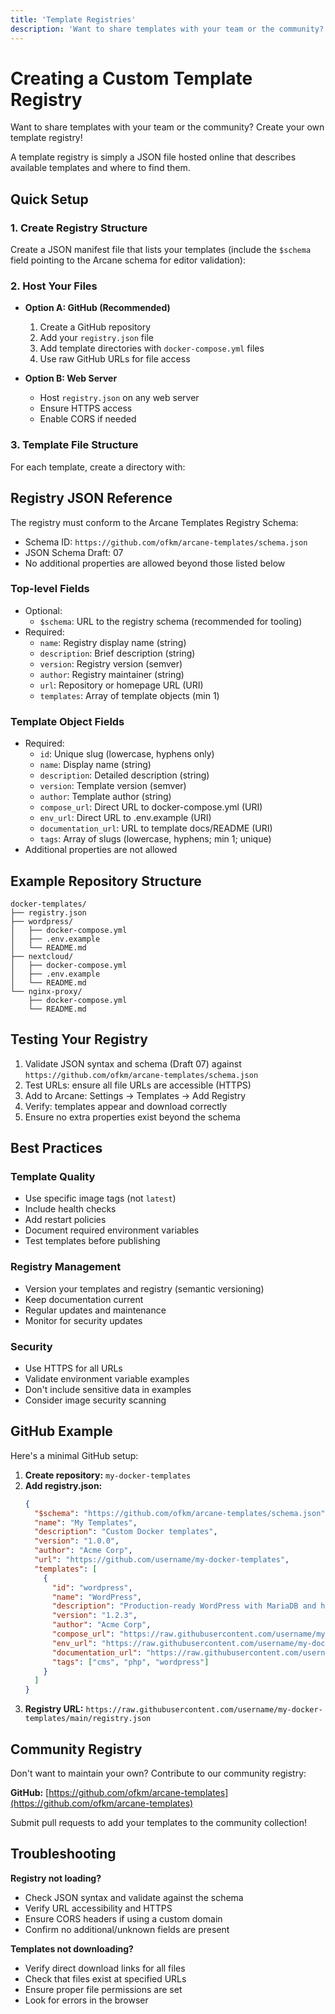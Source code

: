 ```yaml
---
title: 'Template Registries'
description: 'Want to share templates with your team or the community? Create your own template registry!'
---
```


<script lang="ts">
import TemplateStructure from '$lib/components/template-structure.svelte';
import RegistryJson from '$lib/components/registry-json.svelte';
</script>

# Creating a Custom Template Registry

Want to share templates with your team or the community? Create your own template registry!

A template registry is simply a JSON file hosted online that describes available templates and where to find them.

## Quick Setup

### 1. Create Registry Structure

Create a JSON manifest file that lists your templates (include the `$schema` field pointing to the Arcane schema for editor validation):

<RegistryJson />

### 2. Host Your Files

- **Option A: GitHub (Recommended)**
  1. Create a GitHub repository
  2. Add your `registry.json` file
  3. Add template directories with `docker-compose.yml` files
  4. Use raw GitHub URLs for file access

- **Option B: Web Server**
  - Host `registry.json` on any web server
  - Ensure HTTPS access
  - Enable CORS if needed

### 3. Template File Structure

For each template, create a directory with:

<TemplateStructure />

## Registry JSON Reference

The registry must conform to the Arcane Templates Registry Schema:
- Schema ID: `https://github.com/ofkm/arcane-templates/schema.json`
- JSON Schema Draft: 07
- No additional properties are allowed beyond those listed below

### Top-level Fields

- Optional:
  - `$schema`: URL to the registry schema (recommended for tooling)
- Required:
  - `name`: Registry display name (string)
  - `description`: Brief description (string)
  - `version`: Registry version (semver)
  - `author`: Registry maintainer (string)
  - `url`: Repository or homepage URL (URI)
  - `templates`: Array of template objects (min 1)

### Template Object Fields

- Required:
  - `id`: Unique slug (lowercase, hyphens only)
  - `name`: Display name (string)
  - `description`: Detailed description (string)
  - `version`: Template version (semver)
  - `author`: Template author (string)
  - `compose_url`: Direct URL to docker-compose.yml (URI)
  - `env_url`: Direct URL to .env.example (URI)
  - `documentation_url`: URL to template docs/README (URI)
  - `tags`: Array of slugs (lowercase, hyphens; min 1; unique)
- Additional properties are not allowed

## Example Repository Structure

```
docker-templates/
├── registry.json
├── wordpress/
│   ├── docker-compose.yml
│   ├── .env.example
│   └── README.md
├── nextcloud/
│   ├── docker-compose.yml
│   ├── .env.example
│   └── README.md
└── nginx-proxy/
    ├── docker-compose.yml
    └── README.md
```

## Testing Your Registry

1. Validate JSON syntax and schema (Draft 07) against `https://github.com/ofkm/arcane-templates/schema.json`
2. Test URLs: ensure all file URLs are accessible (HTTPS)
3. Add to Arcane: Settings → Templates → Add Registry
4. Verify: templates appear and download correctly
5. Ensure no extra properties exist beyond the schema

## Best Practices

### Template Quality

- Use specific image tags (not `latest`)
- Include health checks
- Add restart policies
- Document required environment variables
- Test templates before publishing

### Registry Management

- Version your templates and registry (semantic versioning)
- Keep documentation current
- Regular updates and maintenance
- Monitor for security updates

### Security

- Use HTTPS for all URLs
- Validate environment variable examples
- Don't include sensitive data in examples
- Consider image security scanning

## GitHub Example

Here's a minimal GitHub setup:

1. **Create repository:** `my-docker-templates`
2. **Add registry.json:**
   ```json
   {
     "$schema": "https://github.com/ofkm/arcane-templates/schema.json",
     "name": "My Templates",
     "description": "Custom Docker templates",
     "version": "1.0.0",
     "author": "Acme Corp",
     "url": "https://github.com/username/my-docker-templates",
     "templates": [
       {
         "id": "wordpress",
         "name": "WordPress",
         "description": "Production-ready WordPress with MariaDB and health checks.",
         "version": "1.2.3",
         "author": "Acme Corp",
         "compose_url": "https://raw.githubusercontent.com/username/my-docker-templates/main/wordpress/docker-compose.yml",
         "env_url": "https://raw.githubusercontent.com/username/my-docker-templates/main/wordpress/.env.example",
         "documentation_url": "https://raw.githubusercontent.com/username/my-docker-templates/main/wordpress/README.md",
         "tags": ["cms", "php", "wordpress"]
       }
     ]
   }
   ```
3. **Registry URL:** `https://raw.githubusercontent.com/username/my-docker-templates/main/registry.json`

## Community Registry

Don't want to maintain your own? Contribute to our community registry:

**GitHub:** [https://github.com/ofkm/arcane-templates](https://github.com/ofkm/arcane-templates)

Submit pull requests to add your templates to the community collection!

## Troubleshooting

**Registry not loading?**

- Check JSON syntax and validate against the schema
- Verify URL accessibility and HTTPS
- Ensure CORS headers if using a custom domain
- Confirm no additional/unknown fields are present

**Templates not downloading?**

- Verify direct download links for all files
- Check that files exist at specified URLs
- Ensure proper file permissions are set
- Look for errors in the browser
